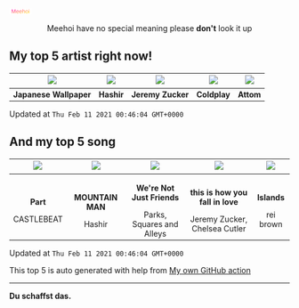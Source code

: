 [![Meehoi Logo](https://github.com/beam41/beam41/raw/master/mh.svg)](http://my.meehoi.me/)
<p align="center">Meehoi have no special meaning please <b>don't</b> look it up</p>

## My top 5 artist right now!
<!-- table start -->
|<img src="https://i.scdn.co/image/be26a3769c1521d94e38a1515148216777093954">|<img src="https://i.scdn.co/image/499751f23c3a5add34c43d74148125e34b26d796">|<img src="https://i.scdn.co/image/2f11b50c3288556df7e9d991402b80ba079c85f1">|<img src="https://i.scdn.co/image/73a21de115738931d6c7760408ed367812b55ccd">|<img src="https://i.scdn.co/image/f28403d7f085a17c5d5f9d3c7ee9201d2e98a96e">|
| :---: | :---: | :---: | :---: | :---: |
|<b>Japanese Wallpaper</b>|<b>Hashir</b>|<b>Jeremy Zucker</b>|<b>Coldplay</b>|<b>Attom</b>|

Updated at `Thu Feb 11 2021 00:46:04 GMT+0000`
<!-- table end -->

## And my top 5 song
<!-- table song start -->
|<img src="https://i.scdn.co/image/ab67616d00001e0287edab62a48772ccc1892810">|<img src="https://i.scdn.co/image/ab67616d00001e0239de100539d8acde526844c3">|<img src="https://i.scdn.co/image/ab67616d00001e02aae5901b4a97266f010b8c08">|<img src="https://i.scdn.co/image/ab67616d00001e02bdcc1b27dac22bfb3a57c2de">|<img src="https://i.scdn.co/image/ab67616d00001e02a16f826ef325cdc2b6d26d66">|
| :---: | :---: | :---: | :---: | :---: |
|<p><b>Part</b></p> CASTLEBEAT|<p><b>MOUNTAIN MAN</b></p> Hashir|<p><b>We're Not Just Friends</b></p> Parks, Squares and Alleys|<p><b>this is how you fall in love</b></p> Jeremy Zucker, Chelsea Cutler|<p><b>Islands</b></p> rei brown|

Updated at `Thu Feb 11 2021 00:46:04 GMT+0000`
<!-- table song end -->

This top 5 is auto generated with help from [My own GitHub action](https://github.com/beam41/spotify-listening)

---

**Du schaffst das.**